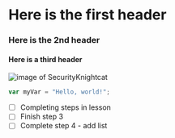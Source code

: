 # Here is the first header
### Here is the 2nd header
#### Here is a third header

![image of SecurityKnightcat](https://octodex.github.com/images/securityknightocat.png)

``` javascript
var myVar = "Hello, world!";
```
- [ ] Completing steps in lesson
- [ ] Finish step 3
- [ ] Complete step 4 - add list
